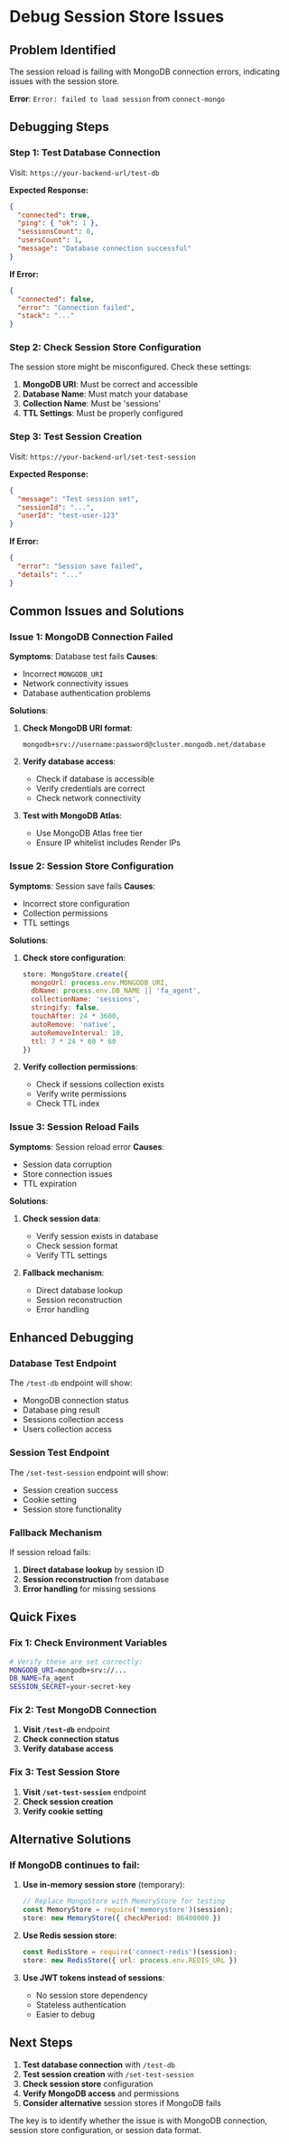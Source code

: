 # Debug Session Store Issues

## Problem Identified
The session reload is failing with MongoDB connection errors, indicating issues with the session store.

**Error**: `Error: failed to load session` from `connect-mongo`

## Debugging Steps

### Step 1: Test Database Connection
Visit: `https://your-backend-url/test-db`

**Expected Response:**
```json
{
  "connected": true,
  "ping": { "ok": 1 },
  "sessionsCount": 0,
  "usersCount": 1,
  "message": "Database connection successful"
}
```

**If Error:**
```json
{
  "connected": false,
  "error": "Connection failed",
  "stack": "..."
}
```

### Step 2: Check Session Store Configuration
The session store might be misconfigured. Check these settings:

1. **MongoDB URI**: Must be correct and accessible
2. **Database Name**: Must match your database
3. **Collection Name**: Must be 'sessions'
4. **TTL Settings**: Must be properly configured

### Step 3: Test Session Creation
Visit: `https://your-backend-url/set-test-session`

**Expected Response:**
```json
{
  "message": "Test session set",
  "sessionId": "...",
  "userId": "test-user-123"
}
```

**If Error:**
```json
{
  "error": "Session save failed",
  "details": "..."
}
```

## Common Issues and Solutions

### Issue 1: MongoDB Connection Failed
**Symptoms**: Database test fails
**Causes**:
- Incorrect `MONGODB_URI`
- Network connectivity issues
- Database authentication problems

**Solutions**:
1. **Check MongoDB URI format**:
   ```
   mongodb+srv://username:password@cluster.mongodb.net/database
   ```

2. **Verify database access**:
   - Check if database is accessible
   - Verify credentials are correct
   - Check network connectivity

3. **Test with MongoDB Atlas**:
   - Use MongoDB Atlas free tier
   - Ensure IP whitelist includes Render IPs

### Issue 2: Session Store Configuration
**Symptoms**: Session save fails
**Causes**:
- Incorrect store configuration
- Collection permissions
- TTL settings

**Solutions**:
1. **Check store configuration**:
   ```javascript
   store: MongoStore.create({
     mongoUrl: process.env.MONGODB_URI,
     dbName: process.env.DB_NAME || 'fa_agent',
     collectionName: 'sessions',
     stringify: false,
     touchAfter: 24 * 3600,
     autoRemove: 'native',
     autoRemoveInterval: 10,
     ttl: 7 * 24 * 60 * 60
   })
   ```

2. **Verify collection permissions**:
   - Check if sessions collection exists
   - Verify write permissions
   - Check TTL index

### Issue 3: Session Reload Fails
**Symptoms**: Session reload error
**Causes**:
- Session data corruption
- Store connection issues
- TTL expiration

**Solutions**:
1. **Check session data**:
   - Verify session exists in database
   - Check session format
   - Verify TTL settings

2. **Fallback mechanism**:
   - Direct database lookup
   - Session reconstruction
   - Error handling

## Enhanced Debugging

### Database Test Endpoint
The `/test-db` endpoint will show:
- MongoDB connection status
- Database ping result
- Sessions collection access
- Users collection access

### Session Test Endpoint
The `/set-test-session` endpoint will show:
- Session creation success
- Cookie setting
- Session store functionality

### Fallback Mechanism
If session reload fails:
1. **Direct database lookup** by session ID
2. **Session reconstruction** from database
3. **Error handling** for missing sessions

## Quick Fixes

### Fix 1: Check Environment Variables
```bash
# Verify these are set correctly:
MONGODB_URI=mongodb+srv://...
DB_NAME=fa_agent
SESSION_SECRET=your-secret-key
```

### Fix 2: Test MongoDB Connection
1. **Visit `/test-db`** endpoint
2. **Check connection status**
3. **Verify database access**

### Fix 3: Test Session Store
1. **Visit `/set-test-session`** endpoint
2. **Check session creation**
3. **Verify cookie setting**

## Alternative Solutions

### If MongoDB continues to fail:

1. **Use in-memory session store** (temporary):
   ```javascript
   // Replace MongoStore with MemoryStore for testing
   const MemoryStore = require('memorystore')(session);
   store: new MemoryStore({ checkPeriod: 86400000 })
   ```

2. **Use Redis session store**:
   ```javascript
   const RedisStore = require('connect-redis')(session);
   store: new RedisStore({ url: process.env.REDIS_URL })
   ```

3. **Use JWT tokens instead of sessions**:
   - No session store dependency
   - Stateless authentication
   - Easier to debug

## Next Steps

1. **Test database connection** with `/test-db`
2. **Test session creation** with `/set-test-session`
3. **Check session store** configuration
4. **Verify MongoDB access** and permissions
5. **Consider alternative** session stores if MongoDB fails

The key is to identify whether the issue is with MongoDB connection, session store configuration, or session data format.
